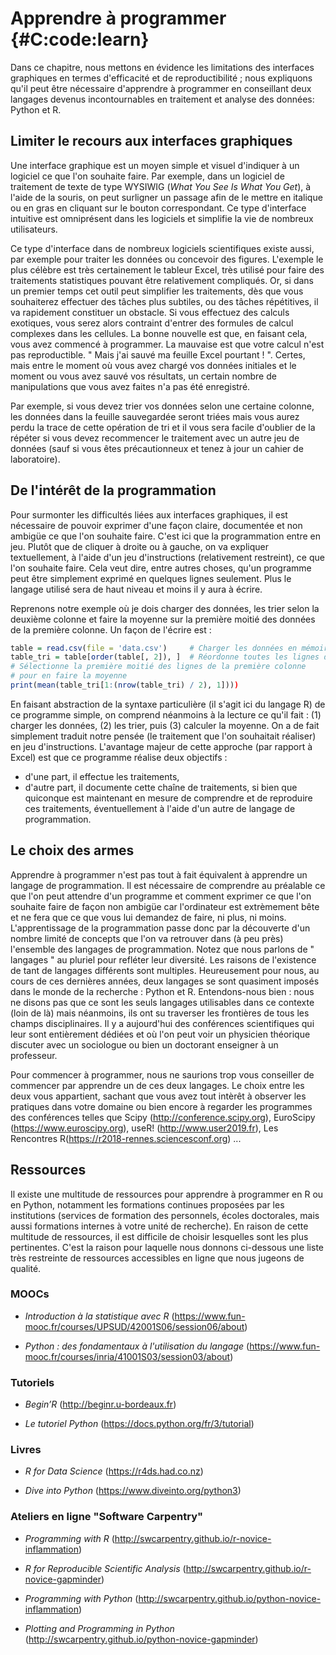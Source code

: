 
# Apprendre à programmer {#C:code:learn}

Dans ce chapitre, nous mettons en évidence les limitations des interfaces
graphiques en termes d'efficacité et de reproductibilité ; nous expliquons
qu'il peut être nécessaire d'apprendre à programmer en conseillant deux langages devenus incontournables en traitement et analyse des données: Python et R.


## Limiter le recours aux interfaces graphiques

Une interface graphique est un moyen simple et visuel d'indiquer à un logiciel
ce que l'on souhaite faire. Par exemple, dans un logiciel de traitement de
texte de type WYSIWIG (*What You See Is What You Get*), à l'aide de la
souris, on peut surligner un passage afin de le mettre en italique ou en gras en
cliquant sur le bouton correspondant. 
Ce type d'interface intuitive est omniprésent dans les logiciels et 
simplifie la vie de nombreux utilisateurs. 

Ce type d'interface dans de nombreux logiciels scientifiques existe aussi, 
par exemple pour traiter les données ou concevoir des figures. 
L'exemple le plus célèbre est très certainement le tableur Excel, très utilisé pour faire des traitements statistiques pouvant être relativement compliqués. 
Or, si dans un premier temps cet outil peut simplifier les traitements, dès que vous souhaiterez effectuer des tâches plus subtiles,
ou des tâches répétitives, il va rapidement constituer un obstacle. Si vous effectuez des calculs exotiques, vous serez alors contraint d'entrer des formules de calcul complexes dans les cellules. 
La bonne nouvelle est que, en faisant cela, vous avez commencé à programmer. 
La mauvaise est que votre calcul n'est pas reproductible. 
" Mais j'ai sauvé ma feuille Excel pourtant ! ". 
Certes, mais entre le moment où vous avez chargé vos données initiales et 
le moment ou vous avez sauvé vos résultats, un certain nombre de
manipulations que vous avez faites n'a pas été enregistré. 

Par exemple, si vous devez trier vos données selon une certaine colonne, 
les données dans la feuille sauvegardée seront triées mais vous aurez 
perdu la trace de cette opération de tri et il vous sera facile d'oublier
de la répéter si vous devez recommencer le traitement avec un autre jeu de données 
(sauf si vous êtes précautionneux et tenez à jour un cahier de laboratoire).


## De l'intérêt de la programmation

Pour surmonter les difficultés liées aux interfaces graphiques, il est
nécessaire de pouvoir exprimer d'une façon claire, documentée et non ambigüe
ce que l'on souhaite faire. 
C'est ici que la programmation entre en jeu. 
Plutôt que de cliquer à droite ou à gauche, on va expliquer textuellement,
à l'aide d'un jeu d'instructions (relativement restreint), ce que l'on souhaite
faire. 
Cela veut dire, entre autres choses, qu'un programme peut être simplement
exprimé en quelques lignes seulement. 
Plus le langage utilisé sera de haut niveau et moins il y aura à écrire. 

Reprenons notre exemple où je dois charger des données, les trier selon la 
deuxième colonne et faire la moyenne sur la première moitié des données
de la première colonne. 
Un façon de l'écrire est :

``` r
table = read.csv(file = 'data.csv')     # Charger les données en mémoire
table_tri = table[order(table[, 2]), ]  # Réordonne toutes les lignes du tableau
# Sélectionne la première moitié des lignes de la première colonne
# pour en faire la moyenne
print(mean(table_tri[1:(nrow(table_tri) / 2), 1])))
```

En faisant abstraction de la syntaxe particulière (il s'agit ici du langage R)
de ce programme simple, on comprend néanmoins à la lecture ce qu'il fait :
(1) charger les données, (2) les trier,  puis (3) calculer la moyenne. 
On a de fait simplement traduit notre pensée (le traitement que l'on 
souhaitait réaliser) en jeu d'instructions. 
L'avantage majeur de cette approche (par rapport à Excel) est que ce
programme réalise deux objectifs : 
- d'une part, il effectue les traitements,
- d'autre part, il documente cette chaîne de traitements, si bien que quiconque
est maintenant en mesure de comprendre et de reproduire ces traitements,
éventuellement à l'aide d'un autre de langage de programmation.


## Le choix des armes

Apprendre à programmer n'est pas tout à fait équivalent à apprendre un langage
de programmation. 
Il est nécessaire de comprendre au préalable ce que l'on peut attendre d'un 
programme et comment exprimer ce que l'on souhaite faire de façon non ambigüe 
car l'ordinateur est extrèmement bête et ne fera que ce que vous lui demandez 
de faire, ni plus, ni moins. 
L'apprentissage de la programmation passe donc par la découverte d'un nombre limité de concepts que l'on va retrouver dans (à peu près) l'ensemble des langages de programmation. 
Notez que nous parlons de " langages " au pluriel pour refléter leur diversité. 
Les raisons de l'existence de tant de langages différents sont multiples. 
Heureusement pour nous, au cours de ces dernières années, deux langages 
se sont quasiment imposés dans le monde de la recherche : Python et R. 
Entendons-nous bien : nous ne disons pas que ce sont les seuls langages utilisables
dans ce contexte (loin de là) mais néanmoins, ils ont su traverser les frontières 
de tous les champs disciplinaires. Il y a aujourd'hui des conférences 
scientifiques qui leur sont entièrement dédiées et où l'on peut voir un physicien 
théorique discuter avec un sociologue ou bien un doctorant enseigner à un professeur.

Pour commencer à programmer, nous ne saurions trop vous conseiller de
commencer par apprendre un de ces deux langages. 
Le choix entre les deux vous appartient, sachant que vous avez tout intèrêt 
à observer les pratiques dans votre domaine ou bien encore à regarder les 
programmes des conférences telles que Scipy (http://conference.scipy.org), 
EuroScipy (https://www.euroscipy.org), useR! (http://www.user2019.fr), 
Les Rencontres R(https://r2018-rennes.sciencesconf.org) ...


## Ressources

Il existe une multitude de ressources pour apprendre à programmer en R ou en
Python, notamment les formations continues proposées par les institutions (services de formation des personnels, écoles doctorales, mais aussi formations internes à votre unité de recherche). 
En raison de cette multitude de ressources, il est difficile de choisir
lesquelles sont les plus pertinentes. 
C'est la raison pour laquelle nous donnons ci-dessous une liste très restreinte 
de ressources accessibles en ligne que nous jugeons de qualité.

### MOOCs

* _Introduction à la statistique avec R_ (https://www.fun-mooc.fr/courses/UPSUD/42001S06/session06/about)

* _Python : des fondamentaux à l'utilisation du langage_ (https://www.fun-mooc.fr/courses/inria/41001S03/session03/about)


### Tutoriels

* _Begin’R_ (http://beginr.u-bordeaux.fr)

* _Le tutoriel Python_ (https://docs.python.org/fr/3/tutorial)


### Livres

* _R for Data Science_ (https://r4ds.had.co.nz)

* _Dive into Python_ (https://www.diveinto.org/python3)

### Ateliers en ligne "Software Carpentry"

* _Programming with R_ (http://swcarpentry.github.io/r-novice-inflammation)

* _R for Reproducible Scientific Analysis_ (http://swcarpentry.github.io/r-novice-gapminder)

* _Programming with Python_ (http://swcarpentry.github.io/python-novice-inflammation)

* _Plotting and Programming in Python_ (http://swcarpentry.github.io/python-novice-gapminder)

<!--

Les logiciels basés sur une interface graphique sont pléthores en informatique


